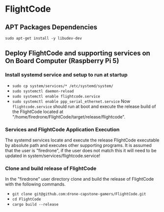 # FlightCode

## APT Packages Dependencies
`sudo apt-get install -y libudev-dev`

## Deploy FlightCode and supporting services on On Board Computer (Raspberry Pi 5)
### Install systemd service and setup to run at startup
* `sudo cp system/services/* /etc/systemd/system/`
* `sudo systemctl daemon-reload`
* `sudo systemctl enable flightcode.service`
* `sudo systemctl enable ppp_serial_ethernet.service`
Now `flightcode.service` should run at boot and execute the release build of the FlightCode located at "/home/firedrone/FlightCode/target/release/flightcode". 

### Services and FlightCode Application Execution
The systemd services locate and execute the release FlightCode executable by absolute path and executes other supporting programs. It is assumed that the user is "firedrone", if the user does not match this it will need to be updated in system/services/flightcode.service!

### Clone and build release of FlightCode
In the "firedrone" user directory clone and build the release of FlightCode with the following commands.
* `git clone git@github.com:drone-capstone-gamers/FlightCode.git`
* `cd FlightCode`
* `cargo build --release`
